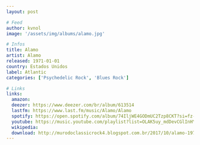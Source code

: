 ```yaml
---
layout: post

# Feed
author: kvnol
image: '/assets/img/albums/alamo.jpg'

# Infos
title: Alamo
artist: Alamo
released: 1971-01-01
country: Estados Unidos
label: Atlantic
categories: ['Psychedelic Rock', 'Blues Rock']

# Links
links:
  amazon:
  deezer: https://www.deezer.com/br/album/613514
  lastfm: https://www.last.fm/music/Alamo/Alamo
  spotify: https://open.spotify.com/album/74IljWE4GODmUC2Tzp8CKT?si=fz-jr0e_Qsa8548yRpDtBg
  youtube: https://music.youtube.com/playlist?list=OLAK5uy_mdDevCGlInHY10lhrkNv7c9TOJP4F68Xo
  wikipedia:
  download: http://murodoclassicrock4.blogspot.com.br/2017/10/alamo-1971.html
---
```

